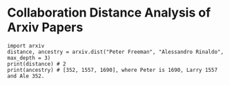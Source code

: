 # Collaboration Distance Analysis of Arxiv Papers

```console
import arxiv
distance, ancestry = arxiv.dist("Peter Freeman", "Alessandro Rinaldo", max_depth = 3)
print(distance) # 2
print(ancestry) # [352, 1557, 1690], where Peter is 1690, Larry 1557 and Ale 352.
```
